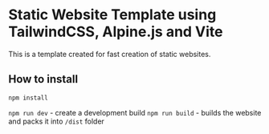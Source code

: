 # Static Website Template using TailwindCSS, Alpine.js and Vite

This is a template created for fast creation of static websites.

## How to install

`npm install`

`npm run dev` - create a development build
`npm run build` - builds the website and packs it into `/dist` folder

